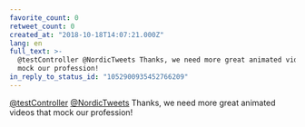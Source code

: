 ```yaml
---
favorite_count: 0
retweet_count: 0
created_at: "2018-10-18T14:07:21.000Z"
lang: en
full_text: >-
  @testController @NordicTweets Thanks, we need more great animated videos that
  mock our profession!
in_reply_to_status_id: "1052900935452766209"
---
```


[@testController](https://twitter.com/testController)
[@NordicTweets](https://twitter.com/NordicTweets) Thanks, we need more great
animated videos that mock our profession!
